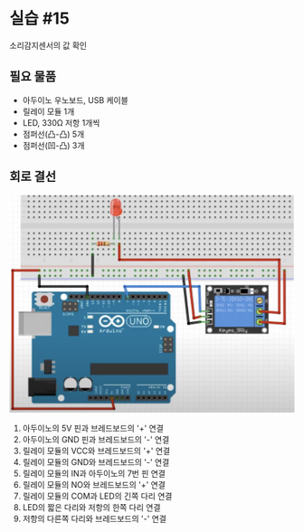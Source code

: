 # 실습 #15
소리감지센서의 값 확인

## 필요 물품
- 아두이노 우노보드, USB 케이블
- 릴레이 모듈 1개
- LED, 330Ω 저항 1개씩
- 점퍼선(凸-凸) 5개
- 점퍼선(凹-凸) 3개

## 회로 결선
<img src="./circuit.png" alt="회로결선">

<br />

1. 아두이노의 5V 핀과 브레드보드의 '+' 연결
2. 아두이노의 GND 핀과 브레드보드의 '-' 연결
3. 릴레이 모듈의 VCC와 브레드보드의 '+' 연결
4. 릴레이 모듈의 GND와 브레드보드의 '-' 연결
5. 릴레이 모듈의 IN과 아두이노의 7번 핀 연결
6. 릴레이 모듈의 NO와 브레드보드의 '+' 연결
7. 릴레이 모듈의 COM과 LED의 긴쪽 다리 연결
8. LED의 짧은 다리와 저항의 한쪽 다리 연결
9. 저항의 다른쪽 다리와 브레드보드의 '-' 연결